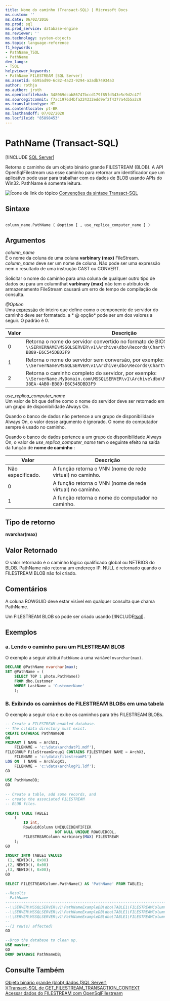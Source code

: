 ```yaml
---
title: Nome do caminho (Transact-SQL) | Microsoft Docs
ms.custom: ''
ms.date: 06/02/2016
ms.prod: sql
ms.prod_service: database-engine
ms.reviewer: ''
ms.technology: system-objects
ms.topic: language-reference
f1_keywords:
- PathName_TSQL
- PathName
dev_langs:
- TSQL
helpviewer_keywords:
- PathName FILESTREAM [SQL Server]
ms.assetid: 6b95ad90-6c82-4a23-9294-a2adb74934a3
author: rothja
ms.author: jroth
ms.openlocfilehash: 348069dcab86747bccd179f85fd343e5c9d2c47f
ms.sourcegitcommit: f7ac1976d4bfa224332edd9ef2f4377a4d55a2c9
ms.translationtype: MT
ms.contentlocale: pt-BR
ms.lasthandoff: 07/02/2020
ms.locfileid: "85898453"
---
```

# <a name="pathname-transact-sql"></a>PathName (Transact-SQL)
[!INCLUDE [SQL Server](../../includes/applies-to-version/sqlserver.md)]

  Retorna o caminho de um objeto binário grande FILESTREAM (BLOB). A API OpenSqlFilestream usa esse caminho para retornar um identificador que um aplicativo pode usar para trabalhar com os dados de BLOB usando APIs do Win32. PathName é somente leitura.  
  
 ![Ícone de link do tópico](../../database-engine/configure-windows/media/topic-link.gif "Ícone de link do tópico") [Convenções da sintaxe Transact-SQL](../../t-sql/language-elements/transact-sql-syntax-conventions-transact-sql.md)  
  
## <a name="syntax"></a>Sintaxe  
  
```  
  
column_name.PathName ( @option [ , use_replica_computer_name ] )  
```  
  
## <a name="arguments"></a>Argumentos  
 *column_name*  
 É o nome da coluna de uma coluna **varbinary (max)** FileStream. *column_name* deve ser um nome de coluna. Não pode ser uma expressão nem o resultado de uma instrução CAST ou CONVERT.  
  
 Solicitar o nome do caminho para uma coluna de qualquer outro tipo de dados ou para um columnthat **varbinary (max)** não tem o atributo de armazenamento FileStream causará um erro de tempo de compilação de consulta.  
  
 *\@Option*  
 Uma [expressão](../../t-sql/language-elements/expressions-transact-sql.md) de inteiro que define como o componente de servidor do caminho deve ser formatado. a * \@ opção* pode ser um dos valores a seguir. O padrão é 0.  
  
|Valor|Descrição|  
|-----------|-----------------|  
|0|Retorna o nome do servidor convertido no formato de BIOS, por exemplo: `\\SERVERNAME\MSSQLSERVER\v1\Archive\dbo\Records\Chart\A73F19F7-38EA-4AB0-BB89-E6C545DBD3F9`|  
|1|Retorna o nome do servidor sem conversão, por exemplo: `\\ServerName\MSSQLSERVER\v1\Archive\dbo\Records\Chart\A73F1`|  
|2|Retorna o caminho completo do servidor, por exemplo: `\\ServerName.MyDomain.com\MSSQLSERVER\v1\Archive\dbo\Records\Chart\A73F19F7-38EA-4AB0-BB89-E6C545DBD3F9`|  
  
 *use_replica_computer_name*  
 Um valor de bit que define como o nome do servidor deve ser retornado em um grupo de disponibilidade Always On.  
  
 Quando o banco de dados não pertence a um grupo de disponibilidade Always On, o valor desse argumento é ignorado. O nome do computador sempre é usado no caminho.  
  
 Quando o banco de dados pertence a um grupo de disponibilidade Always On, o valor de *use_replica_computer_name* tem o seguinte efeito na saída da função de **nome de caminho** :  
  
|Valor|Descrição|  
|-----------|-----------------|  
|Não especificado.|A função retorna o VNN (nome de rede virtual) no caminho.|  
|0|A função retorna o VNN (nome de rede virtual) no caminho.|  
|1|A função retorna o nome do computador no caminho.|  
  
## <a name="return-type"></a>Tipo de retorno  
 **nvarchar(max)**  
  
## <a name="return-value"></a>Valor Retornado  
 O valor retornado é o caminho lógico qualificado global ou NETBIOS do BLOB. PathName não retorna um endereço IP. NULL é retornado quando o FILESTREAM BLOB não foi criado.  
  
## <a name="remarks"></a>Comentários  
 A coluna ROWGUID deve estar visível em qualquer consulta que chama PathName.  
  
 Um FILESTREAM BLOB só pode ser criado usando [!INCLUDE[tsql](../../includes/tsql-md.md)].  
  
## <a name="examples"></a>Exemplos  
  
### <a name="a-reading-the-path-for-a-filestream-blob"></a>a. Lendo o caminho para um FILESTREAM BLOB  
 O exemplo a seguir atribui `PathName` a uma variável `nvarchar(max)`.  
  
```sql  
DECLARE @PathName nvarchar(max);  
SET @PathName = (  
    SELECT TOP 1 photo.PathName()  
    FROM dbo.Customer  
    WHERE LastName = 'CustomerName'  
    );  
```  
  
### <a name="b-displaying-the-paths-for-filestream-blobs-in-a-table"></a>B. Exibindo os caminhos de FILESTREAM BLOBs em uma tabela  
 O exemplo a seguir cria e exibe os caminhos para três FILESTREAM BLOBs.  
  
```sql  
-- Create a FILESTREAM-enabled database.  
-- The c:\data directory must exist.  
CREATE DATABASE PathNameDB  
ON  
PRIMARY ( NAME = ArchX1,  
    FILENAME = 'c:\data\archdatP1.mdf'),  
FILEGROUP FileStreamGroup1 CONTAINS FILESTREAM( NAME = ArchX3,  
    FILENAME = 'c:\data\filestreamP1')  
LOG ON  ( NAME = ArchlogX1,  
    FILENAME = 'c:\data\archlogP1.ldf');  
GO  
  
USE PathNameDB;  
GO  
  
-- Create a table, add some records, and  
-- create the associated FILESTREAM  
-- BLOB files.  
  
CREATE TABLE TABLE1  
    (  
        ID int,  
        RowGuidColumn UNIQUEIDENTIFIER  
                      NOT NULL UNIQUE ROWGUIDCOL,  
        FILESTREAMColumn varbinary(MAX) FILESTREAM  
    );  
GO  
  
INSERT INTO TABLE1 VALUES  
 (1, NEWID(), 0x00)  
,(2, NEWID(), 0x00)  
,(3, NEWID(), 0x00);  
GO  
  
SELECT FILESTREAMColumn.PathName() AS 'PathName' FROM TABLE1;  
  
--Results  
--PathName  
------------------------------------------------------------------------------------------------------------  
--\\SERVER\MSSQLSERVER\v1\PathNameExampleDB\dbo\TABLE1\FILESTREAMColumn\DD67C792-916E-4A76-8C8A-4A85DC5DB908  
--\\SERVER\MSSQLSERVER\v1\PathNameExampleDB\dbo\TABLE1\FILESTREAMColumn\2907122B-2560-4CB9-86DC-FBE7ABA1843B  
--\\SERVER\MSSQLSERVER\v1\PathNameExampleDB\dbo\TABLE1\FILESTREAMColumn\922BE0E0-CAB9-4403-90BF-945BD258E4BC  
--  
--(3 row(s) affected)  
GO  
  
--Drop the database to clean up.  
USE master;  
GO  
DROP DATABASE PathNameDB;  
```  
  
## <a name="see-also"></a>Consulte Também  
 [Objeto binário grande &#40;blob&#41; dados &#40;SQL Server&#41;](../../relational-databases/blob/binary-large-object-blob-data-sql-server.md)   
 [&#41;&#40;Transact-SQL de GET_FILESTREAM_TRANSACTION_CONTEXT](../../t-sql/functions/get-filestream-transaction-context-transact-sql.md)   
 [Acessar dados do FILESTREAM com OpenSqlFilestream](../../relational-databases/blob/access-filestream-data-with-opensqlfilestream.md)  
  
  
